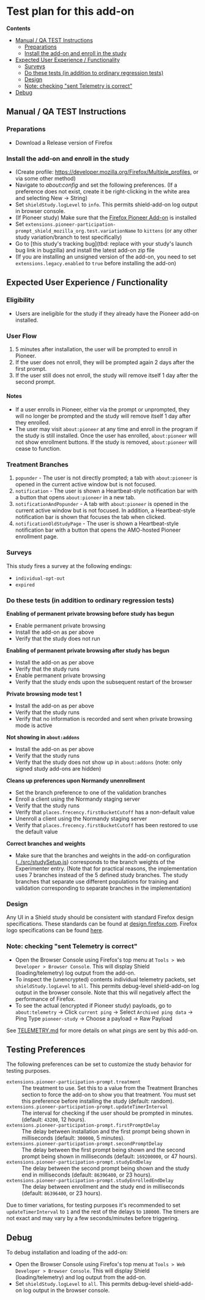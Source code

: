 # Test plan for this add-on

<!-- START doctoc generated TOC please keep comment here to allow auto update -->

<!-- DON'T EDIT THIS SECTION, INSTEAD RE-RUN doctoc TO UPDATE -->

**Contents**

* [Manual / QA TEST Instructions](#manual--qa-test-instructions)
  * [Preparations](#preparations)
  * [Install the add-on and enroll in the study](#install-the-add-on-and-enroll-in-the-study)
* [Expected User Experience / Functionality](#expected-user-experience--functionality)
  * [Surveys](#surveys)
  * [Do these tests (in addition to ordinary regression tests)](#do-these-tests-in-addition-to-ordinary-regression-tests)
  * [Design](#design)
  * [Note: checking "sent Telemetry is correct"](#note-checking-sent-telemetry-is-correct)
* [Debug](#debug)

<!-- END doctoc generated TOC please keep comment here to allow auto update -->

## Manual / QA TEST Instructions

### Preparations

* Download a Release version of Firefox

### Install the add-on and enroll in the study

* (Create profile: <https://developer.mozilla.org/Firefox/Multiple_profiles>, or via some other method)
* Navigate to _about:config_ and set the following preferences. (If a preference does not exist, create it be right-clicking in the white area and selecting New -> String)
* Set `shieldStudy.logLevel` to `info`. This permits shield-add-on log output in browser console.
* (If Pioneer study) Make sure that the [Firefox Pioneer Add-on](https://addons.mozilla.org/en-US/firefox/addon/firefox-pioneer/) is installed
* Set `extensions.pioneer-participation-prompt_shield_mozilla_org.test.variationName` to `kittens` (or any other study variation/branch to test specifically)
* Go to [this study's tracking bug](tbd: replace with your study's launch bug link in bugzilla) and install the latest add-on zip file
* (If you are installing an unsigned version of the add-on, you need to set `extensions.legacy.enabled` to `true` before installing the add-on)

## Expected User Experience / Functionality

### Eligibility

* Users are ineligible for the study if they already have the Pioneer add-on installed.

### User Flow

1. 5 minutes after installation, the user will be prompted to enroll in Pioneer.
2. If the user does not enroll, they will be prompted again 2 days after the first prompt.
3. If the user still does not enroll, the study will remove itself 1 day after the second prompt.

#### Notes

* If a user enrolls in Pioneer, either via the prompt or unprompted, they will no longer be prompted and the study will remove itself 1 day after they enrolled.
* The user may visit `about:pioneer` at any time and enroll in the program if the study is still installed. Once the user has enrolled, `about:pioneer` will not show enrollment buttons. If the study is removed, `about:pioneer` will cease to function.

### Treatment Branches

1. `popunder` - The user is not directly prompted; a tab with `about:pioneer` is opened in the current active window but is not focused.
2. `notification` - The user is shown a Heartbeat-style notification bar with a button that opens `about:pioneer` in a new tab.
3. `notificationAndPopunder` - A tab with `about:pioneer` is opened in the current active window but is not focused. In addition, a Heartbeat-style notification bar is shown that focuses the tab when clicked.
4. `notificationOldStudyPage` - The user is shown a Heartbeat-style notification bar with a button that opens the AMO-hosted Pioneer enrollment page.

### Surveys

This study fires a survey at the following endings:

* `individual-opt-out`
* `expired`

### Do these tests (in addition to ordinary regression tests)

**Enabling of permanent private browsing before study has begun**

* Enable permanent private browsing
* Install the add-on as per above
* Verify that the study does not run

**Enabling of permanent private browsing after study has begun**

* Install the add-on as per above
* Verify that the study runs
* Enable permanent private browsing
* Verify that the study ends upon the subsequent restart of the browser

**Private browsing mode test 1**

* Install the add-on as per above
* Verify that the study runs
* Verify that no information is recorded and sent when private browsing mode is active

**Not showing in `about:addons`**

* Install the add-on as per above
* Verify that the study runs
* Verify that the study does not show up in `about:addons` (note: only signed study add-ons are hidden)

**Cleans up preferences upon Normandy unenrollment**

* Set the branch preference to one of the validation branches
* Enroll a client using the Normandy staging server
* Verify that the study runs
* Verify that `places.frecency.firstBucketCutoff` has a non-default value
* Unenroll a client using the Normandy staging server
* Verify that `places.frecency.firstBucketCutoff` has been restored to use the default value

**Correct branches and weights**

* Make sure that the branches and weights in the add-on configuration ([../src/studySetup.js](../src/studySetup.js)) corresponds to the branch weights of the Experimenter entry. (Note that for practical reasons, the implementation uses 7 branches instead of the 5 defined study branches. The study branches that separate use different populations for training and validation corresponding to separate branches in the implementation)

### Design

Any UI in a Shield study should be consistent with standard Firefox design specifications. These standards can be found at [design.firefox.com](https://design.firefox.com/photon/welcome.html). Firefox logo specifications can be found [here](https://design.firefox.com/photon/visuals/product-identity-assets.html).

### Note: checking "sent Telemetry is correct"

* Open the Browser Console using Firefox's top menu at `Tools > Web Developer > Browser Console`. This will display Shield (loading/telemetry) log output from the add-on.
* To inspect the (unencrypted) contents individual telemetry packets, set `shieldStudy.logLevel` to `all`. This permits debug-level shield-add-on log output in the browser console. Note that this will negatively affect the performance of Firefox.
* To see the actual (encrypted if Pioneer study) payloads, go to `about:telemetry` -> Click `current ping` -> Select `Archived ping data` -> Ping Type `pioneer-study` -> Choose a payload -> Raw Payload

See [TELEMETRY.md](./TELEMETRY.md) for more details on what pings are sent by this add-on.

## Testing Preferences

The following preferences can be set to customize the study behavior for testing purposes.

<dl>
  <dt><code>extensions.pioneer-participation-prompt.treatment</code></dt>
  <dd>The treatment to use. Set this to a value from the Treatment Branches section to force the add-on to show you that treatment. You must set this preference before installing the study (default: random).</dd>

  <dt><code>extensions.pioneer-participation-prompt.updateTimerInterval</code></dt>
  <dd>The interval for checking if the user should be prompted in minutes. (default: <code>43200</code>, 12 hours).</dd>

  <dt><code>extensions.pioneer-participation-prompt.firstPromptDelay</code></dt>
  <dd>The delay between installation and the first prompt being shown in milliseconds (default: <code>300000</code>, 5 minutes).</dd>

  <dt><code>extensions.pioneer-participation-prompt.secondPromptDelay</code></dt>
  <dd>The delay between the first prompt being shown and the second prompt being shown in milliseconds (default: <code>169200000</code>, or 47 hours).</dd>

  <dt><code>extensions.pioneer-participation-prompt.studyEndDelay</code></dt>
  <dd>The delay between the second prompt being shown and the study end in milliseconds (default: <code>86396400</code>, or 23 hours).</dd>

  <dt><code>extensions.pioneer-participation-prompt.studyEnrolledEndDelay</code></dt>
  <dd>The delay between enrollment and the study end in milliseconds (default: <code>86396400</code>, or 23 hours).</dd>
</dl>

Due to timer variations, for testing purposes it's recommended to set `updateTimerInterval` to `1` and the rest of the delays to `180000`. The timers are not exact and may vary by a few seconds/minutes before triggering.

## Debug

To debug installation and loading of the add-on:

* Open the Browser Console using Firefox's top menu at `Tools > Web Developer > Browser Console`. This will display Shield (loading/telemetry) and log output from the add-on.
* Set `shieldStudy.logLevel` to `all`. This permits debug-level shield-add-on log output in the browser console.
